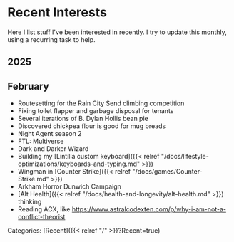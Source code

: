 # Recent Interests

Here I list stuff I've been interested in recently.
I try to update this monthly, using a recurring task to help.

## 2025

## February

 - Routesetting for the Rain City Send climbing competition
 - Fixing toilet flapper and garbage disposal for tenants
 - Several iterations of B. Dylan Hollis bean pie
 - Discovered chickpea flour is good for mug breads
 - Night Agent season 2
 - FTL: Multiverse
 - Dark and Darker Wizard
 - Building my [Lintilla custom keyboard]({{< relref "/docs/lifestyle-optimizations/keyboards-and-typing.md" >}})
 - Wingman in [Counter Strike]({{< relref "/docs/games/Counter-Strike.md" >}})
 - Arkham Horror Dunwich Campaign
 - [Alt Health]({{< relref "/docs/health-and-longevity/alt-health.md" >}}) thinking
 - Reading ACX, like https://www.astralcodexten.com/p/why-i-am-not-a-conflict-theorist

Categories: [Recent]({{< relref "/" >}}?Recent=true)
